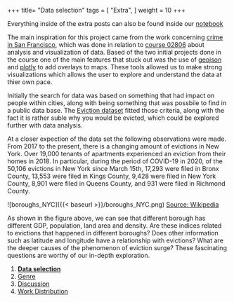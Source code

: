 +++
title= "Data selection"
tags = [
    "Extra",
]
weight = 10
+++

Everything inside of the extra posts can also be found inside our [notebook](https://github.com/Kerzer/Eviction_project/blob/main/project/Final_Project.ipynb)

The main inspiration for this project came from the work concerning [crime in San Francisco](https://data.sfgov.org/Public-Safety/Police-Department-Incident-Reports-Historical-2003/tmnf-yvry),
which was done in relation to [course 02806](https://kurser.dtu.dk/course/02806) about analysis and visualization of data. 
Based of the two initial projects done in the course one of the main features that stuck out was the use of [geojson](https://en.wikipedia.org/wiki/GeoJSON)
and [plotly](https://plotly.com/) to add overlays to maps. These tools allowed us to make strong visualizations which allows the user to explore
and understand the data at thier own pace.

Initially the search for data was based on something that had impact on people within cities,
along with being something that was possbile to find in a public data base. The
 [Eviction dataset](https://data.cityofnewyork.us/City-Government/Evictions/6z8x-wfk4)
fitted those criteria, along with the fact it is rather suble why you would be evicted, which could be explored
further with data analysis.


At a closer expection of the data set the following observations were made.
From 2017 to the present, there is a changing amount of evictions in New York. 
Over 19,000 tenants of apartments experienced an eviction from their homes in 2018. In particular,
during the period of COVID-19 in 2020, of the 50,106 evictions in New York since March 15th,
17,293 were filed in Bronx County, 13,553 were filed in Kings County, 9,428 were filed in New York County,
8,901 were filed in Queens County, and 931 were filed in Richmond County.

![boroughs_NYC]({{< baseurl >}}/boroughs_NYC.png)
[Source: Wikipedia](https://en.wikipedia.org/wiki/Boroughs_of_New_York_City)


As shown in the figure above, we can see that different borough has different GDP,
population, land area and density. 
Are these indices related to evictions that happened in different boroughs? 
Does other information such as latitude and longitude have a relationship with evictions?
What are the deeper causes of the phenomenon of eviction surge? These fascinating questions
are worthy of our in-depth exploration.

1. [**Data selection**](https://kerzer.github.io/posts/data_selection/)
2. [Genre](https://kerzer.github.io/posts/genre/)
3. [Discussion](https://kerzer.github.io/posts/discussion/)
4. [Work Distribution](https://kerzer.github.io/posts/work_dist/)